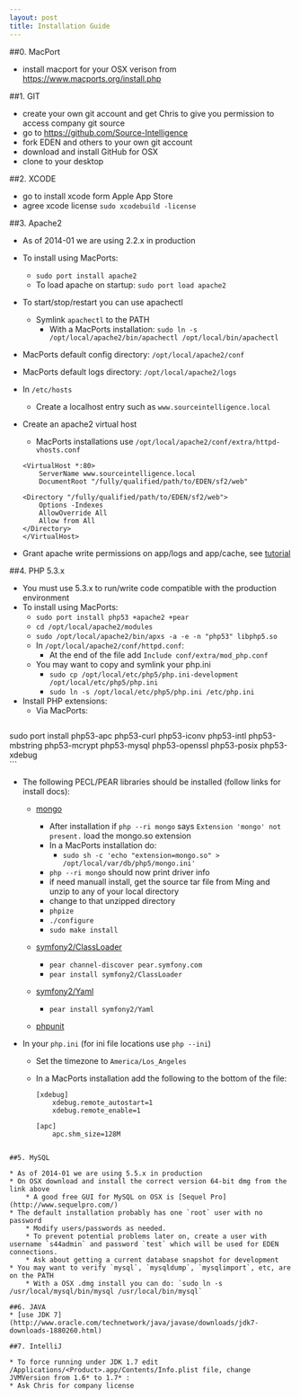```yaml
---
layout: post
title: Installation Guide
---  
```


##0. MacPort
* install macport for your OSX verison from https://www.macports.org/install.php

##1. GIT
* create your own git account and get Chris to give you permission to access company git source
* go to https://github.com/Source-Intelligence
* fork EDEN and others to your own git account
* download and install GitHub for OSX
* clone to your desktop

##2. XCODE
* go to install xcode form Apple App Store
* agree xcode license `sudo xcodebuild -license`


##3. Apache2  

* As of 2014-01 we are using 2.2.x in production  
* To install using MacPorts:  
    * `sudo port install apache2`  
    * To load apache on startup: `sudo port load apache2`  
* To start/stop/restart you can use apachectl  
    * Symlink `apachectl` to the PATH  
        * With a MacPorts installation: `sudo ln -s /opt/local/apache2/bin/apachectl /opt/local/bin/apachectl`  
* MacPorts default config directory: `/opt/local/apache2/conf`  
* MacPorts default logs directory: `/opt/local/apache2/logs`  
* In `/etc/hosts`
    * Create a localhost entry such as `www.sourceintelligence.local`
* Create an apache2 virtual host

    * MacPorts installations use `/opt/local/apache2/conf/extra/httpd-vhosts.conf`  
        
    ```  
    <VirtualHost *:80>
        ServerName www.sourceintelligence.local
        DocumentRoot "/fully/qualified/path/to/EDEN/sf2/web"

    <Directory "/fully/qualified/path/to/EDEN/sf2/web">
        Options -Indexes
        AllowOverride All
        Allow from All
    </Directory>
    </VirtualHost>
    ```
* Grant apache write permissions on app/logs and app/cache, see [tutorial](http://symfony.com/doc/2.1/book/installation.html#configuration-and-setup)

##4. PHP 5.3.x  

* You must use 5.3.x to run/write code compatible with the production environment  
* To install using MacPorts:  
    * `sudo port install php53 +apache2 +pear`
    * `cd /opt/local/apache2/modules`
    * `sudo /opt/local/apache2/bin/apxs -a -e -n "php53" libphp5.so`
    * In `/opt/local/apache2/conf/httpd.conf`:
        * At the end of the file add `Include conf/extra/mod_php.conf`
    * You may want to copy and symlink your php.ini
        * `sudo cp /opt/local/etc/php5/php.ini-development /opt/local/etc/php5/php.ini`
        * `sudo ln -s /opt/local/etc/php5/php.ini /etc/php.ini`
* Install PHP extensions:
    * Via MacPorts:  
    ```
sudo port install php53-apc php53-curl php53-iconv php53-intl
    php53-mbstring php53-mcrypt php53-mysql php53-openssl php53-posix php53-xdebug  
    ```  
* The following PECL/PEAR libraries should be installed (follow links for install docs):
    * [mongo](http://docs.mongodb.org/ecosystem/drivers/php/)
        * After installation if `php --ri mongo` says `Extension 'mongo' not present.` load the mongo.so extension  
        * In a MacPorts installation do:  
            * `sudo sh -c 'echo "extension=mongo.so" > /opt/local/var/db/php5/mongo.ini'`  
        * `php --ri mongo` should now print driver info
        * if need manuall install, get the source tar file from Ming and unzip to any of your local directory
        * change to that unzipped directory
        * `phpize`
        * `./configure`
        * `sudo make install`
        
    * [symfony2/ClassLoader](http://pear.symfony.com/)
        * `pear channel-discover pear.symfony.com`
        * `pear install symfony2/ClassLoader`
       
    * [symfony2/Yaml](http://pear.symfony.com/)
        * `pear install symfony2/Yaml`
    * [phpunit](http://phpunit.de/manual/3.7/en/installation.html)  
  
* In your `php.ini` (for ini file locations use `php --ini`)  

    * Set the timezone to `America/Los_Angeles`  
    * In a MacPorts installation add the following to the bottom of the file:  
        
        ```
        [xdebug]
            xdebug.remote_autostart=1
            xdebug.remote_enable=1

        [apc]
            apc.shm_size=128M
```  

##5. MySQL

* As of 2014-01 we are using 5.5.x in production
* On OSX download and install the correct version 64-bit dmg from the link above
    * A good free GUI for MySQL on OSX is [Sequel Pro](http://www.sequelpro.com/)
* The default installation probably has one `root` user with no password
    * Modify users/passwords as needed.
    * To prevent potential problems later on, create a user with username `s44admin` and password `test` which will be used for EDEN connections.
    * Ask about getting a current database snapshot for development
* You may want to verify `mysql`, `mysqldump`, `mysqlimport`, etc, are on the PATH
    * With a OSX .dmg install you can do: `sudo ln -s /usr/local/mysql/bin/mysql /usr/local/bin/mysql`

##6. JAVA
* [use JDK 7](http://www.oracle.com/technetwork/java/javase/downloads/jdk7-downloads-1880260.html)

##7. IntelliJ

* To force running under JDK 1.7 edit /Applications/<Product>.app/Contents/Info.plist file, change JVMVersion from 1.6* to 1.7* :
* Ask Chris for company license



